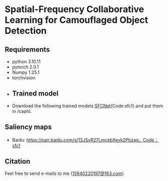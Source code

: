 # Spatial-Frequency Collaborative Learning for Camouflaged Object Detection
## Requirements
* python 3.10.11
* pytorch 2.0.1
* Numpy 1.25.1
* torchvision
* ## Trained model
* Download the following trained models [SFCNet](https://pan.baidu.com/s/17rXE--VxuS-KcEM3KOwQ2w)(Code:sfc1) and put them in /capts.
## Saliency maps
* Baidu: https://pan.baidu.com/s/13JSvR27LmcebXeyk2Pbzag，Code：sfc1

## Citation
Feel free to send e-mails to me (15940220197@163.com).
